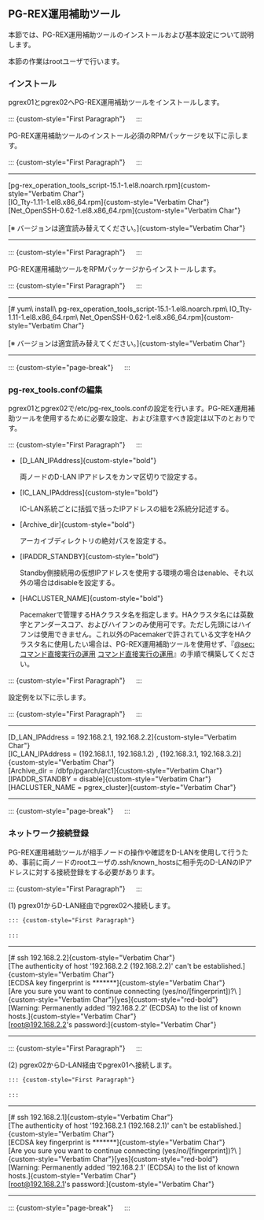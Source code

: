PG-REX運用補助ツール
--------------------

本節では、PG-REX運用補助ツールのインストールおよび基本設定について説明します。

本節の作業はrootユーザで行います。

### インストール

pgrex01とpgrex02へPG-REX運用補助ツールをインストールします。

::: {custom-style="First Paragraph"}
　
:::

PG-REX運用補助ツールのインストール必須のRPMパッケージを以下に示します。

::: {custom-style="First Paragraph"}
　
:::

  ------------------------------------------------------------------------
  [pg\-rex_operation_tools_script\-15.1\-1.el8.noarch.rpm]{custom-style="Verbatim Char"}\
  [IO_Tty\-1.11\-1.el8.x86_64.rpm]{custom-style="Verbatim Char"}\
  [Net_OpenSSH\-0.62\-1.el8.x86_64.rpm]{custom-style="Verbatim Char"}\
  \
  [※ バージョンは適宜読み替えてください。]{custom-style="Verbatim Char"}

  ------------------------------------------------------------------------

::: {custom-style="First Paragraph"}
　
:::

PG-REX運用補助ツールをRPMパッケージからインストールします。

::: {custom-style="First Paragraph"}
　
:::

  ------------------------------------------------------------------------
  [# yum\ install\ pg\-rex_operation_tools_script\-15\.1\-1\.el8\.noarch\.rpm\ IO_Tty\-1\.11\-1\.el8\.x86_64\.rpm\ Net_OpenSSH\-0\.62\-1\.el8\.x86_64\.rpm]{custom-style="Verbatim Char"}\
  \
  [※ バージョンは適宜読み替えてください。]{custom-style="Verbatim Char"}

  ------------------------------------------------------------------------

::: {custom-style="page-break"}
　
:::

### pg-rex\_tools.confの編集

pgrex01とpgrex02で/etc/pg-rex\_tools.confの設定を行います。PG-REX運用補助ツールを使用するために必要な設定、および注意すべき設定は以下のとおりです。

::: {custom-style="First Paragraph"}
　
:::

-   [D_LAN\_IPAddress]{custom-style="bold"}

    両ノードのD-LAN IPアドレスをカンマ区切りで設定する。

-   [IC_LAN\_IPAddress]{custom-style="bold"}

    IC-LAN系統ごとに括弧で括ったIPアドレスの組を2系統分記述する。

-   [Archive\_dir]{custom-style="bold"}

    アーカイブディレクトリの絶対パスを設定する。

-   [IPADDR\_STANDBY]{custom-style="bold"}

    Standby側接続用の仮想IPアドレスを使用する環境の場合はenable、それ以外の場合はdisableを設定する。

-   [HACLUSTER\_NAME]{custom-style="bold"}

    Pacemakerで管理するHAクラスタ名を指定します。HAクラスタ名には英数字とアンダースコア、およびハイフンのみ使用可です。ただし先頭にはハイフンは使用できません。これ以外のPacemakerで許されている文字をHAクラスタ名に使用したい場合は、PG-REX運用補助ツールを使用せず、『[@sec:コマンド直接実行の運用](#sec:コマンド直接実行の運用) [コマンド直接実行の運用](#sec:コマンド直接実行の運用)』の手順で構築してください。

::: {custom-style="First Paragraph"}
　
:::

設定例を以下に示します。

::: {custom-style="First Paragraph"}
　
:::

  ------------------------------------------------------------------------
  [D\_LAN_IPAddress = 192.168.2.1, 192.168.2.2]{custom-style="Verbatim Char"}\
  [IC\_LAN\_IPAddress = (192.168.1.1, 192.168.1.2) , (192.168.3.1, 192.168.3.2)]{custom-style="Verbatim Char"}\
  [Archive_dir = /dbfp/pgarch/arc1]{custom-style="Verbatim Char"}\
  [IPADDR_STANDBY = disable]{custom-style="Verbatim Char"}\
  [HACLUSTER\_NAME = pgrex\_cluster]{custom-style="Verbatim Char"}

  ------------------------------------------------------------------------

::: {custom-style="page-break"}
　
:::

### ネットワーク接続登録

PG-REX運用補助ツールが相手ノードの操作や確認をD-LANを使用して行うため、事前に両ノードのrootユーザの.ssh/known_hostsに相手先のD-LANのIPアドレスに対する接続登録をする必要があります。

::: {custom-style="First Paragraph"}
　
:::

(1) pgrex01からD-LAN経由でpgrex02へ接続します。

    ::: {custom-style="First Paragraph"}
    　
    :::

  ------------------------------------------------------------------------
  [# ssh 192.168.2.2]{custom-style="Verbatim Char"}\
  [The authenticity of host \'192.168.2.2 (192.168.2.2)\' can\'t be established.]{custom-style="Verbatim Char"}\
  [ECDSA key fingerprint is \*\*\*\*\*\*\*]{custom-style="Verbatim Char"}\
  [Are you sure you want to continue connecting (yes/no/\[fingerprint\])?\ ]{custom-style="Verbatim Char"}[yes]{custom-style="red-bold"}\
  [Warning: Permanently added \'192.168.2.2\' (ECDSA) to the list of known hosts.]{custom-style="Verbatim Char"}\
  [root@192.168.2.2\'s password:]{custom-style="Verbatim Char"}

  ------------------------------------------------------------------------

::: {custom-style="First Paragraph"}
　
:::

(2) pgrex02からD-LAN経由でpgrex01へ接続します。

    ::: {custom-style="First Paragraph"}
    　
    :::

  ------------------------------------------------------------------------
  [# ssh 192.168.2.1]{custom-style="Verbatim Char"}\
  [The authenticity of host \'192.168.2.1 (192.168.2.1)\' can\'t be established.]{custom-style="Verbatim Char"}\
  [ECDSA key fingerprint is \*\*\*\*\*\*\*]{custom-style="Verbatim Char"}\
  [Are you sure you want to continue connecting (yes/no/\[fingerprint\])?\ ]{custom-style="Verbatim Char"}[yes]{custom-style="red-bold"}\
  [Warning: Permanently added \'192.168.2.1\' (ECDSA) to the list of known hosts.]{custom-style="Verbatim Char"}\
  [root@192.168.2.1\'s password:]{custom-style="Verbatim Char"}

  ------------------------------------------------------------------------

::: {custom-style="page-break"}
　
:::

